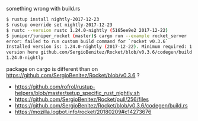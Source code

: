 something wrong with build.rs

```bash
$ rustup install nightly-2017-12-23
$ rustup override set nightly-2017-12-23
$ rustc --version rustc 1.24.0-nightly (5165ee9e2 2017-12-22)
$ juniper/juniper_rocket (master)$ cargo run --example rocket_server
error: failed to run custom build command for `rocket v0.3.6`
Installed version is: 1.24.0-nightly (2017-12-22). Minimum required: 1.25.0-nightly (2018-01-12).
version here github.com/SergioBenitez/Rocket/blob/v0.3.6/codegen/build.rs
1.24.0-nightly
```

package on cargo is different than on https://github.com/SergioBenitez/Rocket/blob/v0.3.6 ?

- https://github.com/rofrol/rustup-helpers/blob/master/setup_specific_rust_nightly.sh
- https://github.com/SergioBenitez/Rocket/pull/256/files
- https://github.com/SergioBenitez/Rocket/blob/v0.3.6/codegen/build.rs
- https://mozilla.logbot.info/rocket/20180209#c14273676